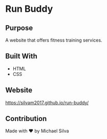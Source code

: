 # Run Buddy

## Purpose
A website that offers fitness training services.

## Built With
* HTML
* CSS

## Website
https://silvam2017.github.io/run-buddy/

## Contribution
Made with ❤️ by Michael Silva
